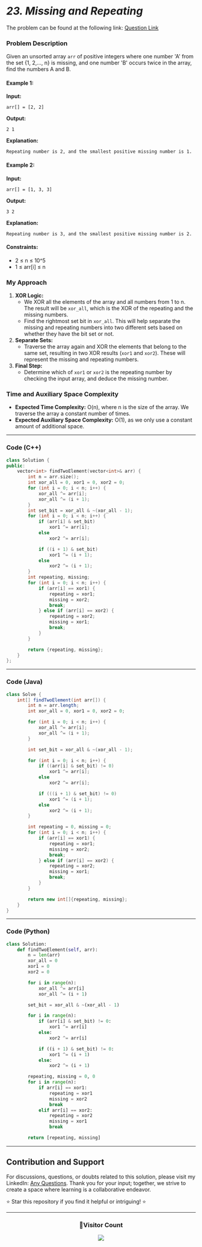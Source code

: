 # _23. Missing and Repeating_

The problem can be found at the following link: [Question Link](https://www.geeksforgeeks.org/problems/find-missing-and-repeating2512/1)

### Problem Description

Given an unsorted array `arr` of positive integers where one number 'A' from the set {1, 2,..., n} is missing, and one number 'B' occurs twice in the array, find the numbers A and B.

#### Example 1:

**Input:**

    arr[] = [2, 2]

**Output:**

    2 1

**Explanation:**

    Repeating number is 2, and the smallest positive missing number is 1.

#### Example 2:

**Input:**

    arr[] = [1, 3, 3]

**Output:**

    3 2

**Explanation:**

    Repeating number is 3, and the smallest positive missing number is 2.

#### Constraints:

- 2 ≤ n ≤ 10^5
- 1 ≤ arr[i] ≤ n

### My Approach

1. **XOR Logic:**
   - We XOR all the elements of the array and all numbers from 1 to n. The result will be `xor_all`, which is the XOR of the repeating and the missing numbers.
   - Find the rightmost set bit in `xor_all`. This will help separate the missing and repeating numbers into two different sets based on whether they have the bit set or not.
2. **Separate Sets:**
   - Traverse the array again and XOR the elements that belong to the same set, resulting in two XOR results (`xor1` and `xor2`). These will represent the missing and repeating numbers.
3. **Final Step:**
   - Determine which of `xor1` or `xor2` is the repeating number by checking the input array, and deduce the missing number.

### Time and Auxiliary Space Complexity

- **Expected Time Complexity:** O(n), where n is the size of the array. We traverse the array a constant number of times.
- **Expected Auxiliary Space Complexity:** O(1), as we only use a constant amount of additional space.

---

### Code (C++)

```cpp
class Solution {
public:
    vector<int> findTwoElement(vector<int>& arr) {
        int n = arr.size();
        int xor_all = 0, xor1 = 0, xor2 = 0;
        for (int i = 0; i < n; i++) {
            xor_all ^= arr[i];
            xor_all ^= (i + 1);
        }
        int set_bit = xor_all & ~(xor_all - 1);
        for (int i = 0; i < n; i++) {
            if (arr[i] & set_bit)
                xor1 ^= arr[i];
            else
                xor2 ^= arr[i];

            if ((i + 1) & set_bit)
                xor1 ^= (i + 1);
            else
                xor2 ^= (i + 1);
        }
        int repeating, missing;
        for (int i = 0; i < n; i++) {
            if (arr[i] == xor1) {
                repeating = xor1;
                missing = xor2;
                break;
            } else if (arr[i] == xor2) {
                repeating = xor2;
                missing = xor1;
                break;
            }
        }

        return {repeating, missing};
    }
};
```

---

### Code (Java)

```java
class Solve {
    int[] findTwoElement(int arr[]) {
        int n = arr.length;
        int xor_all = 0, xor1 = 0, xor2 = 0;

        for (int i = 0; i < n; i++) {
            xor_all ^= arr[i];
            xor_all ^= (i + 1);
        }

        int set_bit = xor_all & ~(xor_all - 1);

        for (int i = 0; i < n; i++) {
            if ((arr[i] & set_bit) != 0)
                xor1 ^= arr[i];
            else
                xor2 ^= arr[i];

            if (((i + 1) & set_bit) != 0)
                xor1 ^= (i + 1);
            else
                xor2 ^= (i + 1);
        }

        int repeating = 0, missing = 0;
        for (int i = 0; i < n; i++) {
            if (arr[i] == xor1) {
                repeating = xor1;
                missing = xor2;
                break;
            } else if (arr[i] == xor2) {
                repeating = xor2;
                missing = xor1;
                break;
            }
        }

        return new int[]{repeating, missing};
    }
}
```

---

### Code (Python)

```python
class Solution:
    def findTwoElement(self, arr):
        n = len(arr)
        xor_all = 0
        xor1 = 0
        xor2 = 0

        for i in range(n):
            xor_all ^= arr[i]
            xor_all ^= (i + 1)

        set_bit = xor_all & ~(xor_all - 1)

        for i in range(n):
            if (arr[i] & set_bit) != 0:
                xor1 ^= arr[i]
            else:
                xor2 ^= arr[i]

            if ((i + 1) & set_bit) != 0:
                xor1 ^= (i + 1)
            else:
                xor2 ^= (i + 1)

        repeating, missing = 0, 0
        for i in range(n):
            if arr[i] == xor1:
                repeating = xor1
                missing = xor2
                break
            elif arr[i] == xor2:
                repeating = xor2
                missing = xor1
                break

        return [repeating, missing]
```

---

## Contribution and Support

For discussions, questions, or doubts related to this solution, please visit my LinkedIn: [Any Questions](https://www.linkedin.com/in/patel-hetkumar-sandipbhai-8b110525a/). Thank you for your input; together, we strive to create a space where learning is a collaborative endeavor.

⭐ Star this repository if you find it helpful or intriguing! ⭐

---

<div align=center>
  <h3><b>📍Visitor Count</b></h3>
</div>

<p align="center">
  <img src="https://visitor-badge.laobi.icu/badge?page_id=Hunterdii.GeeksforGeeks-POTD" />
</p>
